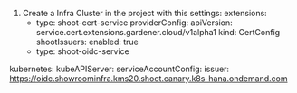 1) Create a Infra Cluster in the project with this settings:
  extensions:
    - type: shoot-cert-service
      providerConfig:
        apiVersion: service.cert.extensions.gardener.cloud/v1alpha1
        kind: CertConfig
        shootIssuers:
          enabled: true
    - type: shoot-oidc-service

  kubernetes:
    kubeAPIServer:
      serviceAccountConfig:
        issuer: https://oidc.showroominfra.kms20.shoot.canary.k8s-hana.ondemand.com
